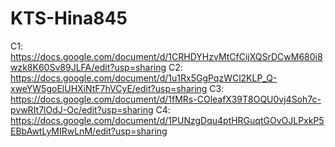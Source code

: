 # KTS-Hina845

C1: https://docs.google.com/document/d/1CRHDYHzvMtCfCijXQSrDCwM680i8wzk8K60Sv89JLFA/edit?usp=sharing
C2: https://docs.google.com/document/d/1u1Rx5GgPqzWCl2KLP_Q-xweYW5goElUHXiNtF7hVCyE/edit?usp=sharing
C3: https://docs.google.com/document/d/1fMRs-COleafX39T8OQU0vj4Soh7c-pvwRIt7lOdJ-Oc/edit?usp=sharing
C4: https://docs.google.com/document/d/1PUNzgDqu4ptHRGuqtGOvOJLPxkP5EBbAwtLyMIRwLnM/edit?usp=sharing

